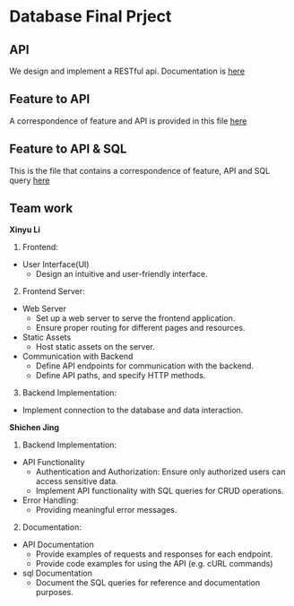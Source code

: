 # Database Final Prject

<!-- * [Frontend] React framework for UI design

* [Frontend] Single page application with client side routing

* [Frontend-Backend] RESTful(?) API built with Flask, communication via axios.

* [Frontend] Served using express (listen to user request)

* [Backend] Backend and database communication via pymysql -->

<!-- ## Todo List

- [ ] limited seat for each flight -->

## API 

We design and implement a RESTful api. Documentation is [here](./doc/api/README.md)

## Feature to API
A correspondence of feature and API is provided in this file [here](./doc/api/feature2api.md)

## Feature to API & SQL
This is the file that contains a correspondence of feature, API and SQL query [here](./doc/api/feature2api_sql.md)

## Team work

**Xinyu Li**

1. Frontend:

* User Interface(UI)
    * Design an intuitive and user-friendly interface.
2. Frontend Server:
* Web Server
    * Set up a web server to serve the frontend application.
    * Ensure proper routing for different pages and resources.
* Static Assets
    * Host static assets  on the server.
* Communication with Backend
    * Define API endpoints for communication with the backend.
    * Define API paths, and specify HTTP methods.
3. Backend Implementation:
* Implement connection to the database and data interaction.

**Shichen Jing**
1. Backend Implementation:
* API Functionality
    * Authentication and Authorization: Ensure only authorized users can access sensitive data.
    * Implement API functionality with SQL queries for CRUD operations.
* Error Handling:
    * Providing meaningful error messages.
2. Documentation:
* API Documentation
    * Provide examples of requests and responses for each endpoint.
    * Provide code examples for using the API (e.g. cURL commands)
* sql Documentation
    * Document the SQL queries for reference and documentation purposes.

